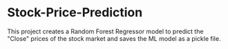 # Stock-Price-Prediction
This project creates a Random Forest Regressor model to predict the "Close" prices of the stock market and saves the ML model as a pickle file.
